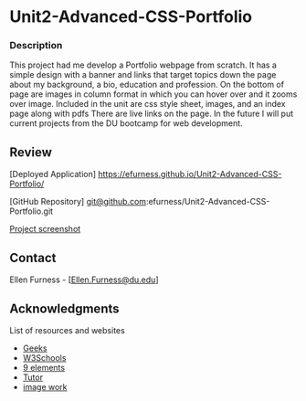 # Unit2-Advanced-CSS-Portfolio

### Description 

This project had me develop a Portfolio webpage from scratch. It has a simple design with a banner and links that target topics down the page about my background, a bio, education and profession.  On the bottom of page are images in column format in which you can hover over and it zooms over image.  Included in the unit are css style sheet, images, and an index page along with pdfs  There are live links on the page. In the future I will put current projects from the DU bootcamp for web development.


## Review

[Deployed Application] https://efurness.github.io/Unit2-Advanced-CSS-Portfolio/

[GitHub Repository] git@github.com:efurness/Unit2-Advanced-CSS-Portfolio.git

[Project screenshot](assets/images/horses.gif) 

## Contact

Ellen Furness - [Ellen.Furness@du.edu]

## Acknowledgments

List of resources and websites

* [Geeks](https://practice.geeksforgeeks.org/)
* [W3Schools](https://www.w3schools.com/)
* [9 elements](https://9elements.com/)
* [Tutor](https://bootcampspot.com/)
* [image work](https://photoscapex.com/)